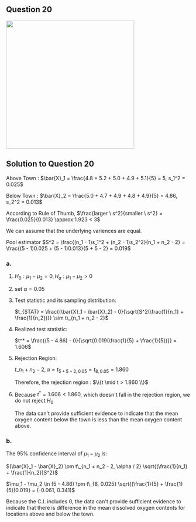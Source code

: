 ## Question 20
<img src = "https://github.com/user-attachments/assets/85935cc1-35f0-4d61-a009-62668714d430" width = "350">

## Solution to Question 20
Above Town : $\bar{X}_1 = \frac{4.8 + 5.2 + 5.0 + 4.9 + 5.1}{5} = 5, s_1^2 = 0.025$

Below Town : $\bar{X}_2 = \frac{5.0 + 4.7 + 4.9 + 4.8 + 4.9}{5} = 4.86, s_2^2 = 0.013$

According to Rule of Thumb, $\frac{larger \ s^2}{smaller \ s^2} = \frac{0.025}{0.013} \approx 1.923 < 3$

We can assume that the underlying variences are equal.

Pool estimator $S^2 = \frac{(n_1 - 1)s_1^2 + (n_2 - 1)s_2^2}{n_1 + n_2 - 2} = \frac{(5 - 1)0.025 + (5 - 1)0.013}{5 + 5 - 2} = 0.019$
  

### a.
1. $H_0 : \mu_1 - \mu_2 = 0, H_a : \mu_1 - \mu_2 > 0$


2. set $\alpha = 0.05$


3. Test statistic and its sampling distribution:

   $t_{STAT} = \frac{(\bar{X}_1 - \bar{X}_2) - 0}{\sqrt{S^2(\frac{1}{n_1} + \frac{1}{n_2})}} \sim  t\_{n_1 + n_2 - 2}$


4. Realized test statistic:

   $t^* = \frac{(5 - 4.86) - 0}{\sqrt{0.019(\frac{1}{5} + \frac{1}{5})}} = 1.606$


5. Rejection Region:

   $t\_{n_1 + n_2 - 2, \alpha} = t_{5 + 5 - 2, 0.05} = t_{8, 0.05} = 1.860$

   Therefore, the rejection region :
   $\\{t \mid t  > 1.860 \\}$


6. Because $t^*  = 1.606 < 1.860$, which doesn't fall in the rejection region, we do not reject $H_0$

   The data can't provide sufficient evidence to indicate that the mean oxygen content below the town is less than the mean oxygen content above.



### b. 
The 95% confidence interval of $\mu_1 - \mu_2$ is:

$(\bar{X}_1 - \bar{X}_2) \pm t\_{n_1 + n_2 - 2, \alpha / 2} \sqrt{(\frac{1}{n_1} + \frac{1}{n_2})S^2}$

$\mu_1 - \mu_2 \in (5 - 4.86) \pm t\_{8, 0.025} \sqrt{(\frac{1}{5} + \frac{1}{5})0.019} = (-0.061, 0.341)$

Because the C.I. includes 0, the data can't provide sufficient evidence to indicate that there is difference in the mean dissolved oxygen contents for locations above and below the town.
